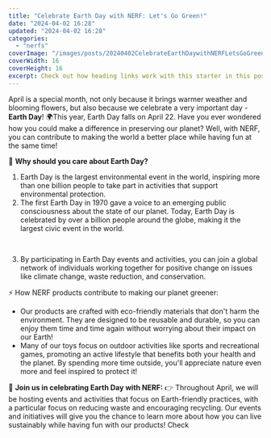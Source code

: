 ```yaml
---
title: "Celebrate Earth Day with NERF: Let's Go Green!"
date: "2024-04-02 16:28"
updated: "2024-04-02 16:28"
categories:
  - "nerfs"
coverImage: "/images/posts/20240402CelebrateEarthDaywithNERFLetsGoGreen_1.jpg"
coverWidth: 16
coverHeight: 16
excerpt: Check out how heading links work with this starter in this post.
---
```


<script>
  import { base } from '$app/paths';
</script>


April is a special month, not only because it brings warmer weather and blooming flowers, but also because we celebrate a very important day - **Earth Day**! 🌍This year, Earth Day falls on April 22. Have you ever wondered how you could make a difference in preserving our planet? Well, with NERF, you can contribute to making the world a better place while having fun at the same time!

🚀 **Why should you care about Earth Day?**
1. Earth Day is the largest environmental event in the world, inspiring more than one billion people to take part in activities that support environmental protection.
2. The first Earth Day in 1970 gave a voice to an emerging public consciousness about the state of our planet. Today, Earth Day is celebrated by over a billion people around the globe, making it the largest civic event in the world.

<img class="inline object-contain w-full my-4" src="{base}/images/posts/20240402CelebrateEarthDaywithNERFLetsGoGreen_2.jpg" alt="" style="aspect-ratio: 16 / 16;" width="16" height="16">

3. By participating in Earth Day events and activities, you can join a global network of individuals working together for positive change on issues like climate change, waste reduction, and conservation.

⚡ How NERF products contribute to making our planet greener:
* Our products are crafted with eco-friendly materials that don't harm the environment. They are designed to be reusable and durable, so you can enjoy them time and time again without worrying about their impact on our Earth!
* Many of our toys focus on outdoor activities like sports and recreational games, promoting an active lifestyle that benefits both your health and the planet. By spending more time outside, you'll appreciate nature even more and feel inspired to protect it!

🎉 **Join us in celebrating Earth Day with NERF:**
👉 Throughout April, we will be hosting events and activities that focus on Earth-friendly practices, with a particular focus on reducing waste and encouraging recycling. Our events and initiatives will give you the chance to learn more about how you can live sustainably while having fun with our products! Check